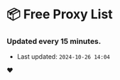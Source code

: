 # :package: Free Proxy List
### Updated every 15 minutes.

- Last updated: `2024-10-26 14:04`

:heart:
